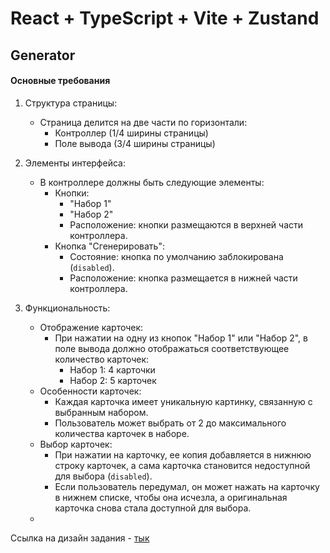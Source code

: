 # React + TypeScript + Vite + Zustand

## Generator


#### Основные требования

1. Структура страницы:
    - Страница делится на две части по горизонтали:
        - Контроллер (1/4 ширины страницы)
        - Поле вывода (3/4 ширины страницы)

2. Элементы интерфейса:
    - В контроллере должны быть следующие элементы:
        - Кнопки:
            - "Набор 1"
            - "Набор 2"
            - Расположение: кнопки размещаются в верхней части контроллера.
        - Кнопка "Сгенерировать":
            - Состояние: кнопка по умолчанию заблокирована (`disabled`).
            - Расположение: кнопка размещается в нижней части контроллера.

3. Функциональность:
    - Отображение карточек:
        - При нажатии на одну из кнопок "Набор 1" или "Набор 2", в поле вывода должно отображаться соответствующее количество карточек:
            - Набор 1: 4 карточки
            - Набор 2: 5 карточек
    - Особенности карточек:
        - Каждая карточка имеет уникальную картинку, связанную с выбранным набором.
        - Пользователь может выбрать от 2 до максимального количества карточек в наборе.
    - Выбор карточек:
        - При нажатии на карточку, ее копия добавляется в нижнюю строку карточек, а сама карточка становится недоступной для выбора (`disabled`).
        - Если пользователь передумал, он может нажать на карточку в нижнем списке, чтобы она исчезла, а оригинальная карточка снова стала доступной для выбора.
    - 
Ссылка на дизайн задания - <a href="https://www.figma.com/design/roIv4xYudBeLDRJP14Agxv/Untitled?node-id=0-1&node-type=canvas&t=ct4TquQpwpghv4NP-0">тык</a>

